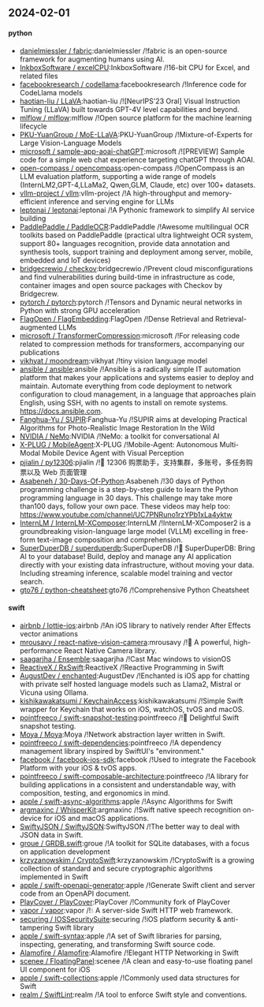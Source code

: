 ## 2024-02-01

#### python
* [danielmiessler / fabric](https://github.com/danielmiessler/fabric):danielmiessler /!fabric is an open-source framework for augmenting humans using AI.
* [InkboxSoftware / excelCPU](https://github.com/InkboxSoftware/excelCPU):InkboxSoftware /!16-bit CPU for Excel, and related files
* [facebookresearch / codellama](https://github.com/facebookresearch/codellama):facebookresearch /!Inference code for CodeLlama models
* [haotian-liu / LLaVA](https://github.com/haotian-liu/LLaVA):haotian-liu /![NeurIPS'23 Oral] Visual Instruction Tuning (LLaVA) built towards GPT-4V level capabilities and beyond.
* [mlflow / mlflow](https://github.com/mlflow/mlflow):mlflow /!Open source platform for the machine learning lifecycle
* [PKU-YuanGroup / MoE-LLaVA](https://github.com/PKU-YuanGroup/MoE-LLaVA):PKU-YuanGroup /!Mixture-of-Experts for Large Vision-Language Models
* [microsoft / sample-app-aoai-chatGPT](https://github.com/microsoft/sample-app-aoai-chatGPT):microsoft /![PREVIEW] Sample code for a simple web chat experience targeting chatGPT through AOAI.
* [open-compass / opencompass](https://github.com/open-compass/opencompass):open-compass /!OpenCompass is an LLM evaluation platform, supporting a wide range of models (InternLM2,GPT-4,LLaMa2, Qwen,GLM, Claude, etc) over 100+ datasets.
* [vllm-project / vllm](https://github.com/vllm-project/vllm):vllm-project /!A high-throughput and memory-efficient inference and serving engine for LLMs
* [leptonai / leptonai](https://github.com/leptonai/leptonai):leptonai /!A Pythonic framework to simplify AI service building
* [PaddlePaddle / PaddleOCR](https://github.com/PaddlePaddle/PaddleOCR):PaddlePaddle /!Awesome multilingual OCR toolkits based on PaddlePaddle (practical ultra lightweight OCR system, support 80+ languages recognition, provide data annotation and synthesis tools, support training and deployment among server, mobile, embedded and IoT devices)
* [bridgecrewio / checkov](https://github.com/bridgecrewio/checkov):bridgecrewio /!Prevent cloud misconfigurations and find vulnerabilities during build-time in infrastructure as code, container images and open source packages with Checkov by Bridgecrew.
* [pytorch / pytorch](https://github.com/pytorch/pytorch):pytorch /!Tensors and Dynamic neural networks in Python with strong GPU acceleration
* [FlagOpen / FlagEmbedding](https://github.com/FlagOpen/FlagEmbedding):FlagOpen /!Dense Retrieval and Retrieval-augmented LLMs
* [microsoft / TransformerCompression](https://github.com/microsoft/TransformerCompression):microsoft /!For releasing code related to compression methods for transformers, accompanying our publications
* [vikhyat / moondream](https://github.com/vikhyat/moondream):vikhyat /!tiny vision language model
* [ansible / ansible](https://github.com/ansible/ansible):ansible /!Ansible is a radically simple IT automation platform that makes your applications and systems easier to deploy and maintain. Automate everything from code deployment to network configuration to cloud management, in a language that approaches plain English, using SSH, with no agents to install on remote systems. https://docs.ansible.com.
* [Fanghua-Yu / SUPIR](https://github.com/Fanghua-Yu/SUPIR):Fanghua-Yu /!SUPIR aims at developing Practical Algorithms for Photo-Realistic Image Restoration In the Wild
* [NVIDIA / NeMo](https://github.com/NVIDIA/NeMo):NVIDIA /!NeMo: a toolkit for conversational AI
* [X-PLUG / MobileAgent](https://github.com/X-PLUG/MobileAgent):X-PLUG /!Mobile-Agent: Autonomous Multi-Modal Mobile Device Agent with Visual Perception
* [pjialin / py12306](https://github.com/pjialin/py12306):pjialin /!🚂 12306 购票助手，支持集群，多账号，多任务购票以及 Web 页面管理
* [Asabeneh / 30-Days-Of-Python](https://github.com/Asabeneh/30-Days-Of-Python):Asabeneh /!30 days of Python programming challenge is a step-by-step guide to learn the Python programming language in 30 days. This challenge may take more than100 days, follow your own pace. These videos may help too: https://www.youtube.com/channel/UC7PNRuno1rzYPb1xLa4yktw
* [InternLM / InternLM-XComposer](https://github.com/InternLM/InternLM-XComposer):InternLM /!InternLM-XComposer2 is a groundbreaking vision-language large model (VLLM) excelling in free-form text-image composition and comprehension.
* [SuperDuperDB / superduperdb](https://github.com/SuperDuperDB/superduperdb):SuperDuperDB /!🔮 SuperDuperDB: Bring AI to your database! Build, deploy and manage any AI application directly with your existing data infrastructure, without moving your data. Including streaming inference, scalable model training and vector search.
* [gto76 / python-cheatsheet](https://github.com/gto76/python-cheatsheet):gto76 /!Comprehensive Python Cheatsheet

#### swift
* [airbnb / lottie-ios](https://github.com/airbnb/lottie-ios):airbnb /!An iOS library to natively render After Effects vector animations
* [mrousavy / react-native-vision-camera](https://github.com/mrousavy/react-native-vision-camera):mrousavy /!📸 A powerful, high-performance React Native Camera library.
* [saagarjha / Ensemble](https://github.com/saagarjha/Ensemble):saagarjha /!Cast Mac windows to visionOS
* [ReactiveX / RxSwift](https://github.com/ReactiveX/RxSwift):ReactiveX /!Reactive Programming in Swift
* [AugustDev / enchanted](https://github.com/AugustDev/enchanted):AugustDev /!Enchanted is iOS app for chatting with private self hosted language models such as Llama2, Mistral or Vicuna using Ollama.
* [kishikawakatsumi / KeychainAccess](https://github.com/kishikawakatsumi/KeychainAccess):kishikawakatsumi /!Simple Swift wrapper for Keychain that works on iOS, watchOS, tvOS and macOS.
* [pointfreeco / swift-snapshot-testing](https://github.com/pointfreeco/swift-snapshot-testing):pointfreeco /!📸 Delightful Swift snapshot testing.
* [Moya / Moya](https://github.com/Moya/Moya):Moya /!Network abstraction layer written in Swift.
* [pointfreeco / swift-dependencies](https://github.com/pointfreeco/swift-dependencies):pointfreeco /!A dependency management library inspired by SwiftUI's "environment."
* [facebook / facebook-ios-sdk](https://github.com/facebook/facebook-ios-sdk):facebook /!Used to integrate the Facebook Platform with your iOS & tvOS apps.
* [pointfreeco / swift-composable-architecture](https://github.com/pointfreeco/swift-composable-architecture):pointfreeco /!A library for building applications in a consistent and understandable way, with composition, testing, and ergonomics in mind.
* [apple / swift-async-algorithms](https://github.com/apple/swift-async-algorithms):apple /!Async Algorithms for Swift
* [argmaxinc / WhisperKit](https://github.com/argmaxinc/WhisperKit):argmaxinc /!Swift native speech recognition on-device for iOS and macOS applications.
* [SwiftyJSON / SwiftyJSON](https://github.com/SwiftyJSON/SwiftyJSON):SwiftyJSON /!The better way to deal with JSON data in Swift.
* [groue / GRDB.swift](https://github.com/groue/GRDB.swift):groue /!A toolkit for SQLite databases, with a focus on application development
* [krzyzanowskim / CryptoSwift](https://github.com/krzyzanowskim/CryptoSwift):krzyzanowskim /!CryptoSwift is a growing collection of standard and secure cryptographic algorithms implemented in Swift
* [apple / swift-openapi-generator](https://github.com/apple/swift-openapi-generator):apple /!Generate Swift client and server code from an OpenAPI document.
* [PlayCover / PlayCover](https://github.com/PlayCover/PlayCover):PlayCover /!Community fork of PlayCover
* [vapor / vapor](https://github.com/vapor/vapor):vapor /!💧 A server-side Swift HTTP web framework.
* [securing / IOSSecuritySuite](https://github.com/securing/IOSSecuritySuite):securing /!iOS platform security & anti-tampering Swift library
* [apple / swift-syntax](https://github.com/apple/swift-syntax):apple /!A set of Swift libraries for parsing, inspecting, generating, and transforming Swift source code.
* [Alamofire / Alamofire](https://github.com/Alamofire/Alamofire):Alamofire /!Elegant HTTP Networking in Swift
* [scenee / FloatingPanel](https://github.com/scenee/FloatingPanel):scenee /!A clean and easy-to-use floating panel UI component for iOS
* [apple / swift-collections](https://github.com/apple/swift-collections):apple /!Commonly used data structures for Swift
* [realm / SwiftLint](https://github.com/realm/SwiftLint):realm /!A tool to enforce Swift style and conventions.
